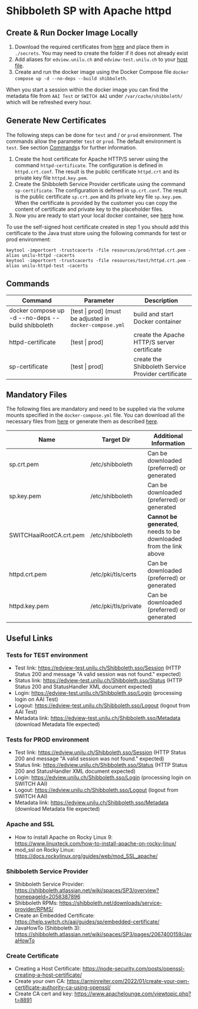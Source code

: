 # Shibboleth SP with Apache httpd

## Create & Run Docker Image Locally
1. Download the required certificates from [here](https://files.puzzle.ch/apps/files/files/7229088?dir=/Styles%20Uni%20Luzern/Certificates) and place them in `./secrets`. You may need to create the folder if it does not already exist
2. Add aliases for `edview.unilu.ch` and `edview-test.unilu.ch` to your [host file](https://linuxhandbook.com/etc-hosts-file/).  
3. Create and run the docker image using the Docker Compose file `docker compose up -d --no-deps --build shibboleth`.

When you start a session within the docker image you can find the metadata file from `AAI Test` or `SWITCH AAI` under
`/var/cache/shibboleth/` which will be refreshed every hour.

## Generate New Certificates
The following steps can be done for `test` and / or `prod` environment. The commands allow the parameter `test` or
`prod`. The default environment is `test`. See section [Commands](#Commands)s for further information.

1. Create the host certificate for Apache HTTP/S server using the command `httpd-certificate`. The configuration is
   defined in `httpd.crt.conf`. The result is the public certificate `httpd.crt` and its private key file
   `httpd.key.pem`.
2. Create the Shibboleth Service Provider certificate using the command `sp-certificate`. The configuration is defined
   in `sp.crt.conf`. The result is the public certificate `sp.crt.pem` and its private key file `sp.key.pem`. When the
   certificate is provided by the customer you can copy the content of certificate and private key to the placeholder
   files.
3. Now you are ready to start your local docker container, see [here](#create--run-docker-image-locally) how.

To use the self-signed host certificate created in step 1 you should add this certificate to the Java trust store using
the following commands for test or prod environment:

    keytool -importcert -trustcacerts -file resources/prod/httpd.crt.pem -alias unilu-httpd -cacerts
    keytool -importcert -trustcacerts -file resources/test/httpd.crt.pem -alias unilu-httpd-test -cacerts

## Commands

| Command                                           | Parameter                                                | Description                                        |                                        
|---------------------------------------------------|----------------------------------------------------------|----------------------------------------------------|
| docker compose up -d --no-deps --build shibboleth | [test \| prod] (must be adjusted in `docker-compose.yml` | build and start Docker container                   |
| httpd-certificate                                 | [test \| prod]                                           | create the Apache HTTP/S server certificate        |
| sp-certificate                                    | [test \| prod]                                           | create the Shibboleth Service Provider certificate |

## Mandatory Files
The following files are mandatory and need to be supplied via the volume mounts specified in the `docker-compose.yml` file. 
You can download all the necessary files from [here](https://files.puzzle.ch/apps/files/files/7229088?dir=/Styles%20Uni%20Luzern/Certificates) or generate them as described [here](#create--run-docker-image-locally).

| Name                    | Target Dir           | Additional Information                                              |                                        
|-------------------------|----------------------|---------------------------------------------------------------------|
| sp.crt.pem              | /etc/shibboleth      | Can be downloaded (preferred) or generated                          |
| sp.key.pem              | /etc/shibboleth      | Can be downloaded (preferred) or generated                          |
| SWITCHaaiRootCA.crt.pem | /etc/shibboleth      | **Cannot be generated**, needs to be downloaded from the link above |
| httpd.crt.pem           | /etc/pki/tls/certs   | Can be downloaded (preferred) or generated                          |
| httpd.key.pem           | /etc/pki/tls/private | Can be downloaded (preferred) or generated                          |

## Useful Links

### Tests for TEST environment

- Test link: https://edview-test.unilu.ch/Shibboleth.sso/Session (HTTP Status 200 and message "A valid session was not
  found." expected)
- Status link: https://edview-test.unilu.ch/Shibboleth.sso/Status (HTTP Status 200 and StatusHandler XML document
  expected)
- Login: https://edview-test.unilu.ch/Shibboleth.sso/Login (processing login on AAI Test)
- Logout: https://edview-test.unilu.ch/Shibboleth.sso/Logout (logout from AAI Test)
- Metadata link: https://edview-test.unilu.ch/Shibboleth.sso/Metadata (download Metadata file expected)

### Tests for PROD environment

- Test link: https://edview.unilu.ch/Shibboleth.sso/Session (HTTP Status 200 and message "A valid session was not
  found." expected)
- Status link: https://edview.unilu.ch/Shibboleth.sso/Status (HTTP Status 200 and StatusHandler XML document
  expected)
- Login: https://edview.unilu.ch/Shibboleth.sso/Login (processing login on SWITCH AAI)
- Logout: https://edview.unilu.ch/Shibboleth.sso/Logout (logout from SWITCH AAI)
- Metadata link: https://edview.unilu.ch/Shibboleth.sso/Metadata (download Metadata file expected)

### Apache and SSL

- How to install Apache on Rocky Linux 9: https://www.linuxteck.com/how-to-install-apache-on-rocky-linux/
- mod_ssl on Rocky Linux: https://docs.rockylinux.org/guides/web/mod_SSL_apache/

### Shibboleth Service Provider

- Shibboleth Service Provider: https://shibboleth.atlassian.net/wiki/spaces/SP3/overview?homepageId=2058387896
- Shibboleth RPMs: https://shibboleth.net/downloads/service-provider/RPMS/
- Create an Embedded Certificate: https://help.switch.ch/aai/guides/sp/embedded-certificate/
- JavaHowTo (Shibboleth 3): https://shibboleth.atlassian.net/wiki/spaces/SP3/pages/2067400159/JavaHowTo

### Create Certificate

- Creating a Host Certificate: https://node-security.com/posts/openssl-creating-a-host-certificate/
- Create your own CA: https://arminreiter.com/2022/01/create-your-own-certificate-authority-ca-using-openssl/
- Create CA cert and key: https://www.apachelounge.com/viewtopic.php?t=8891